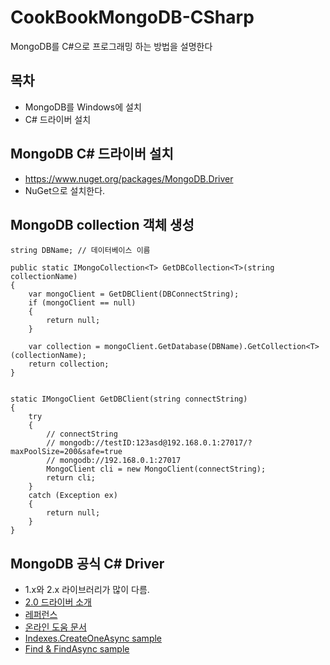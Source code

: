 # CookBookMongoDB-CSharp
MongoDB를 C#으로 프로그래밍 하는 방법을 설명한다


## 목차
- MongoDB를 Windows에 설치
- C# 드라이버 설치


## MongoDB C# 드라이버 설치
- https://www.nuget.org/packages/MongoDB.Driver
- NuGet으로 설치한다.



## MongoDB collection 객체 생성

```
string DBName; // 데이터베이스 이름

public static IMongoCollection<T> GetDBCollection<T>(string collectionName)
{
    var mongoClient = GetDBClient(DBConnectString);
    if (mongoClient == null)
    {
        return null;
    }

    var collection = mongoClient.GetDatabase(DBName).GetCollection<T>(collectionName);
    return collection;
}


static IMongoClient GetDBClient(string connectString)
{
    try
    {
        // connectString
        // mongodb://testID:123asd@192.168.0.1:27017/?maxPoolSize=200&safe=true
        // mongodb://192.168.0.1:27017
        MongoClient cli = new MongoClient(connectString);
        return cli;
    }
    catch (Exception ex)
    {
        return null;
    }
}
```


## MongoDB 공식 C# Driver
- 1.x와 2.x 라이브러리가 많이 다름.
- [2.0 드라이버 소개](https://www.mongodb.com/blog/post/introducing-20-net-driver)
- [레퍼런스](http://mongodb.github.io/mongo-csharp-driver/2.0/reference/)
- [온라인 도움 문서](http://api.mongodb.org/csharp/2.0/html/R_Project_CSharpDriverDocs.htm)
- [Indexes.CreateOneAsync sample](http://qiita.com/SHUAI/items/f9479f2c1a09bbd7e36b)
- [Find & FindAsync sample](http://qiita.com/SHUAI/items/ace6f6d3f08bb8dd79c5)
